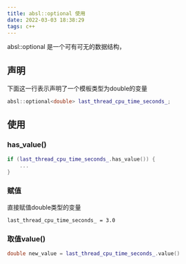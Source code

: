 ```yaml
---
title: absl::optional 使用
date: 2022-03-03 18:38:29
tags: c++
---
```


absl::optional 是一个可有可无的数据结构，

## 声明

下面这一行表示声明了一个模板类型为double的变量

```c++
absl::optional<double> last_thread_cpu_time_seconds_;
```



## 使用

### has_value()

```c++
if (last_thread_cpu_time_seconds_.has_value()) {
	...
}
```



### 赋值

直接赋值double类型的变量

```
last_thread_cpu_time_seconds_ = 3.0
```



### 取值value()

```c++
double new_value = last_thread_cpu_time_seconds_.value()
```

